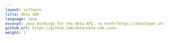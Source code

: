 ```yaml
---
layout: software
title: Okta SDK
language: Java
excerpt: Java bindings for the Okta API. <a href="https://developer.okta.com/okta-sdk-java/apidocs/">Documentation here</a>.
github_url: https://github.com/okta/okta-sdk-java
weight: 1
---
```


